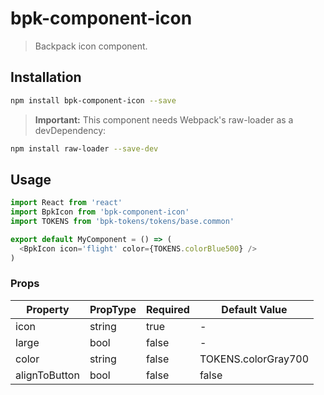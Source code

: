 # bpk-component-icon

> Backpack icon component.

## Installation

```sh
npm install bpk-component-icon --save
```

> **Important:** This component needs Webpack's raw-loader as a devDependency:
```sh
npm install raw-loader --save-dev
```

## Usage

```js
import React from 'react'
import BpkIcon from 'bpk-component-icon'
import TOKENS from 'bpk-tokens/tokens/base.common'

export default MyComponent = () => (
  <BpkIcon icon='flight' color={TOKENS.colorBlue500} />
)
```

### Props

| Property      | PropType | Required | Default Value       |
| ------------- | -------- | -------- | ------------------- |
| icon          | string   | true     | -                   |
| large         | bool     | false    | -                   |
| color         | string   | false    | TOKENS.colorGray700 |
| alignToButton | bool     | false    | false               |
